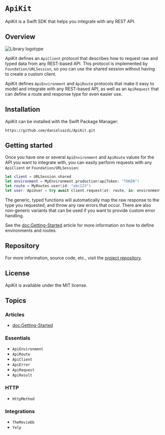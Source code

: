 # ``ApiKit``

ApiKit is a Swift SDK that helps you integrate with any REST API.


## Overview

![Library logotype](Logo.png)

ApiKit defines an ``ApiClient`` protocol that describes how to request raw and typed data from any REST-based API. This protocol is implemented by ``Foundation/URLSession``, so you can use the shared session without having to create a custom client.    

ApiKit defines ``ApiEnvironment`` and ``ApiRoute`` protocols that make it easy to model and integrate with any REST-based API, as well as an ``ApiRequest`` that can define a route and response type for even easier use.



## Installation

ApiKit can be installed with the Swift Package Manager:

```
https://github.com/danielsaidi/ApiKit.git
```



## Getting started

Once you have one or several ``ApiEnvironment`` and ``ApiRoute`` values for the API you want to integrate with, you can easily perform requests with any ``ApiClient`` or ``Foundation/URLSession``:

```swift
let client = URLSession.shared
let environment = MyEnvironment.production(apiToken: "TOKEN")
let route = MyRoutes.user(id: "abc123") 
let user: ApiUser = try await client.request(at: route, in: environment)
```

The generic, typed functions will automatically map the raw response to the type you requested, and throw any raw errors that occur. There are also non-generic variants that can be used if you want to provide custom error handling.

See the <doc:Getting-Started> article for more information on how to define environments and routes.



## Repository

For more information, source code, etc., visit the [project repository](https://github.com/danielsaidi/ApiKit).



## License

ApiKit is available under the MIT license.



## Topics

### Articles

- <doc:Getting-Started>

### Essentials

- ``ApiEnvironment``
- ``ApiRoute``
- ``ApiClient``
- ``ApiError``
- ``ApiRequest``
- ``ApiResult``

### HTTP

- ``HttpMethod``

### Integrations

- ``TheMovieDb``
- ``Yelp``
